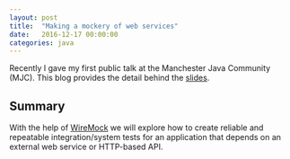 ```yaml
---
layout: post
title:  "Making a mockery of web services"
date:   2016-12-17 00:00:00
categories: java
---
```

Recently I gave my first public talk at the Manchester Java Community (MJC). This blog provides the detail behind the [slides](https://speakerdeck.com/nickebbitt/making-a-mockery-of-web-services).

Summary
-------
With the help of [WireMock](http://wiremock.org/) we will explore how to create reliable and repeatable integration/system tests for an application that depends on an external web service or HTTP-based API.
